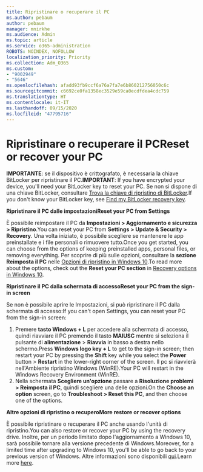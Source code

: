 ```yaml
---
title: Ripristinare o recuperare il PC
ms.author: pebaum
author: pebaum
manager: mnirkhe
ms.audience: Admin
ms.topic: article
ms.service: o365-administration
ROBOTS: NOINDEX, NOFOLLOW
localization_priority: Priority
ms.collection: Adm_O365
ms.custom:
- "9002949"
- "5646"
ms.openlocfilehash: afadd93fb9ccf6a76a7fa7e6b860212756050c6c
ms.sourcegitcommit: c6692ce0fa1358ec3529e59ca0ecdfdea4cdc759
ms.translationtype: HT
ms.contentlocale: it-IT
ms.lasthandoff: 09/15/2020
ms.locfileid: "47795716"
---
```

# <a name="reset-or-recover-your-pc"></a><span data-ttu-id="8a3e2-102">Ripristinare o recuperare il PC</span><span class="sxs-lookup"><span data-stu-id="8a3e2-102">Reset or recover your PC</span></span>

<span data-ttu-id="8a3e2-103">**IMPORTANTE**: se il dispositivo è crittografato, è necessaria la chiave BitLocker per ripristinare il PC.</span><span class="sxs-lookup"><span data-stu-id="8a3e2-103">**IMPORTANT**: If you have encrypted your device, you'll need your BitLocker key to reset your PC.</span></span> <span data-ttu-id="8a3e2-104">Se non si dispone di una chiave BitLocker, consultare [Trova la chiave di ripristino di BitLocker](https://support.microsoft.com/help/4026181/windows-10-find-my-bitlocker-recovery-key).</span><span class="sxs-lookup"><span data-stu-id="8a3e2-104">If you don't know your BitLocker key, see [Find my BitLocker recovery key](https://support.microsoft.com/help/4026181/windows-10-find-my-bitlocker-recovery-key).</span></span>

<span data-ttu-id="8a3e2-105">**Ripristinare il PC dalle impostazioni**</span><span class="sxs-lookup"><span data-stu-id="8a3e2-105">**Reset your PC from Settings**</span></span>

<span data-ttu-id="8a3e2-106">È possibile reimpostare il PC da **Impostazioni > Aggiornamento e sicurezza > Ripristino**.</span><span class="sxs-lookup"><span data-stu-id="8a3e2-106">You can reset your PC from **Settings > Update & Security > Recovery**.</span></span> <span data-ttu-id="8a3e2-107">Una volta iniziato, è possibile scegliere se mantenere le app preinstallate e i file personali o rimuovere tutto.</span><span class="sxs-lookup"><span data-stu-id="8a3e2-107">Once you get started, you can choose from the options of keeping preinstalled apps, personal files, or removing everything.</span></span> <span data-ttu-id="8a3e2-108">Per scoprire di più sulle opzioni, consultare la **sezione Reimposta il PC** nelle [Opzioni di ripristino in Windows 10](https://support.microsoft.com/help/12415/windows-10-recovery-options).</span><span class="sxs-lookup"><span data-stu-id="8a3e2-108">To read more about the options, check out the **Reset your PC section** in [Recovery options in Windows 10](https://support.microsoft.com/help/12415/windows-10-recovery-options).</span></span>

<span data-ttu-id="8a3e2-109">**Ripristinare il PC dalla schermata di accesso**</span><span class="sxs-lookup"><span data-stu-id="8a3e2-109">**Reset your PC from the sign-in screen**</span></span>

<span data-ttu-id="8a3e2-110">Se non è possibile aprire le Impostazioni, si può ripristinare il PC dalla schermata di accesso:</span><span class="sxs-lookup"><span data-stu-id="8a3e2-110">If you can't open Settings, you can reset your PC from the sign-in screen:</span></span>

1. <span data-ttu-id="8a3e2-111">Premere **tasto Windows + L** per accedere alla schermata di accesso, quindi riavviare il PC premendo il tasto **MAIUSC** mentre si seleziona il pulsante di **alimentazione** > **Riavvia** in basso a destra nello schermo.</span><span class="sxs-lookup"><span data-stu-id="8a3e2-111">Press **Windows logo key + L** to get to the sign-in screen; then restart your PC by pressing the **Shift** key while you select the **Power** button > **Restart** in the lower-right corner of the screen.</span></span> <span data-ttu-id="8a3e2-112">Il pc si riavvierà nell'Ambiente ripristino Windows (WinRE).</span><span class="sxs-lookup"><span data-stu-id="8a3e2-112">Your PC will restart in the Windows Recovery Environment (WinRE).</span></span>
2. <span data-ttu-id="8a3e2-113">Nella schermata **Scegliere un'opzione** passare a **Risoluzione problemi > Reimposta il PC**, quindi scegliere una delle opzioni.</span><span class="sxs-lookup"><span data-stu-id="8a3e2-113">On the **Choose an option** screen, go to **Troubleshoot > Reset this PC**, and then choose one of the options.</span></span>

<span data-ttu-id="8a3e2-114">**Altre opzioni di ripristino o recupero**</span><span class="sxs-lookup"><span data-stu-id="8a3e2-114">**More restore or recover options**</span></span>

<span data-ttu-id="8a3e2-115">È possibile ripristinare o recuperare il PC anche usando l'unità di ripristino.</span><span class="sxs-lookup"><span data-stu-id="8a3e2-115">You can also restore or recover your PC by using the recovery drive.</span></span> <span data-ttu-id="8a3e2-116">Inoltre, per un periodo limitato dopo l'aggiornamento a Windows 10, sarà possibile tornare alla versione precedente di Windows.</span><span class="sxs-lookup"><span data-stu-id="8a3e2-116">Moreover, for a limited time after upgrading to Windows 10, you'll be able to go back to your previous version of Windows.</span></span> <span data-ttu-id="8a3e2-117">Altre informazioni sono disponibili [qui](https://support.microsoft.com/help/12415/windows-10-recovery-options).</span><span class="sxs-lookup"><span data-stu-id="8a3e2-117">Learn more [here](https://support.microsoft.com/help/12415/windows-10-recovery-options).</span></span>
